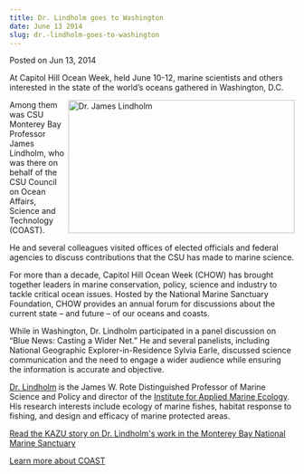 ```yaml
---
title: Dr. Lindholm goes to Washington
date: June 13 2014
slug: dr.-lindholm-goes-to-washington
---
```


 



<span class="date">Posted on Jun 13, 2014    </span>
<p>At Capitol Hill Ocean Week, held June 10-12, marine scientists
and others interested in the state of the world&#x2019;s oceans gathered
in Washington, D.C.</p>
<p><img alt="Dr. James Lindholm" src="https://news.csumb.edu/sites/default/files/65/attachments/news/images/james.jpg" style="float:right; width:400px; height:235px">Among them was CSU
Monterey Bay Professor James Lindholm, who was there on behalf of
the CSU Council on Ocean Affairs, Science and Technology
(COAST).</img></p>
<p>He and several colleagues visited offices of elected officials
and federal agencies to discuss contributions that the CSU has made
to marine science.</p>
<p>For more than a decade, Capitol Hill Ocean Week (CHOW) has
brought together leaders in marine conservation, policy, science
and industry to tackle critical ocean issues. Hosted by the
National Marine Sanctuary Foundation, CHOW provides an annual forum
for discussions about the current state &#x2013; and future &#x2013; of our
oceans and coasts.</p>
<p>While in Washington, Dr. Lindholm participated in a panel
discussion on &#x201C;Blue News: Casting a Wider Net.&#x201D; He and several
panelists, including National Geographic Explorer-in-Residence
Sylvia Earle, discussed science communication and the need to
engage a wider audience while ensuring the information is accurate
and objective.</p>
<p><a href="https://sep.csumb.edu/staff/james/" rel="nofollow">Dr.
Lindholm</a> is the James W. Rote Distinguished Professor of Marine
Science and Policy and director of the <a href="https://sep.csumb.edu/ifame/" rel="nofollow">Institute for Applied
Marine Ecology</a>. His research interests include ecology of
marine fishes, habitat response to fishing, and design and efficacy
of marine protected areas.</p>
<p><a href="https://kazu.org/post/scientists-catalog-life-monterey-bay-national-marine-sanctuary" rel="nofollow">Read the KAZU story on Dr. Lindholm&apos;s work in the
Monterey Bay National Marine Sanctuary</a></p>
<p><a href="https://www.calstate.edu/coast/" rel="nofollow">Learn
more about COAST</a></p>





 
